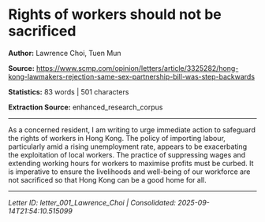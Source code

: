 # Rights of workers should not be sacrificed

**Author:** Lawrence Choi, Tuen Mun

**Source:** https://www.scmp.com/opinion/letters/article/3325282/hong-kong-lawmakers-rejection-same-sex-partnership-bill-was-step-backwards

**Statistics:** 83 words | 501 characters

**Extraction Source:** enhanced_research_corpus

---

As a concerned resident, I am writing to urge immediate action to safeguard the rights of workers in Hong Kong. The policy of importing labour, particularly amid a rising unemployment rate, appears to be exacerbating the exploitation of local workers. The practice of suppressing wages and extending working hours for workers to maximise profits must be curbed. It is imperative to ensure the livelihoods and well-being of our workforce are not sacrificed so that Hong Kong can be a good home for all.

---

*Letter ID: letter_001_Lawrence_Choi | Consolidated: 2025-09-14T21:54:10.515099*

